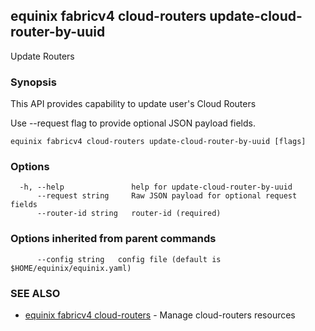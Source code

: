 ## equinix fabricv4 cloud-routers update-cloud-router-by-uuid

Update Routers

### Synopsis

This API provides capability to update user's Cloud Routers

Use --request flag to provide optional JSON payload fields.

```
equinix fabricv4 cloud-routers update-cloud-router-by-uuid [flags]
```

### Options

```
  -h, --help               help for update-cloud-router-by-uuid
      --request string     Raw JSON payload for optional request fields
      --router-id string   router-id (required)
```

### Options inherited from parent commands

```
      --config string   config file (default is $HOME/equinix/equinix.yaml)
```

### SEE ALSO

* [equinix fabricv4 cloud-routers](equinix_fabricv4_cloud-routers.md)	 - Manage cloud-routers resources

